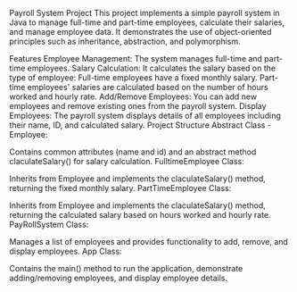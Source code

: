 Payroll System Project
This project implements a simple payroll system in Java to manage full-time and part-time employees, calculate their salaries, and manage employee data. It demonstrates the use of object-oriented principles such as inheritance, abstraction, and polymorphism.

Features
Employee Management: The system manages full-time and part-time employees.
Salary Calculation: It calculates the salary based on the type of employee:
Full-time employees have a fixed monthly salary.
Part-time employees' salaries are calculated based on the number of hours worked and hourly rate.
Add/Remove Employees: You can add new employees and remove existing ones from the payroll system.
Display Employees: The payroll system displays details of all employees including their name, ID, and calculated salary.
Project Structure
Abstract Class - Employee:

Contains common attributes (name and id) and an abstract method claculateSalary() for salary calculation.
FulltimeEmployee Class:

Inherits from Employee and implements the claculateSalary() method, returning the fixed monthly salary.
PartTimeEmployee Class:

Inherits from Employee and implements the claculateSalary() method, returning the calculated salary based on hours worked and hourly rate.
PayRollSystem Class:

Manages a list of employees and provides functionality to add, remove, and display employees.
App Class:

Contains the main() method to run the application, demonstrate adding/removing employees, and display employee details.
